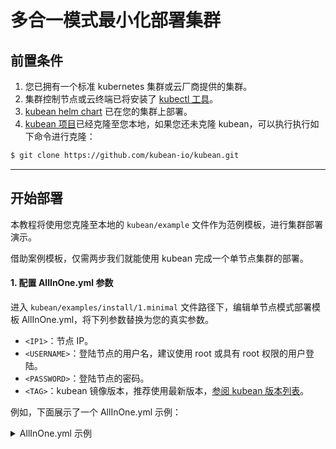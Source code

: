 # 多合一模式最小化部署集群

## 前置条件

1. 您已拥有一个标准 kubernetes 集群或云厂商提供的集群。
2. 集群控制节点或云终端已将安装了 [kubectl 工具](https://kubernetes.io/docs/tasks/tools/install-kubectl-linux/)。
3. [kubean helm chart](helm-install-kubean.md) 已在您的集群上部署。
4. [kubean 项目](https://github.com/kubean-io/kubean)已经克隆至您本地，如果您还未克隆 kubean，可以执行执行如下命令进行克隆：

```bash
$ git clone https://github.com/kubean-io/kubean.git
```

---

## 开始部署

本教程将使用您克隆至本地的 `kubean/example` 文件作为范例模板，进行集群部署演示。

借助案例模板，仅需两步我们就能使用 kubean 完成一个单节点集群的部署。

#### 1. 配置 AllInOne.yml 参数

进入 `kubean/examples/install/1.minimal` 文件路径下，编辑单节点模式部署模板 AllInOne.yml，将下列参数替换为您的真实参数。

  - `<IP1>`：节点 IP。
  - `<USERNAME>`：登陆节点的用户名，建议使用 root 或具有 root 权限的用户登陆。
  - `<PASSWORD>`：登陆节点的密码。
  - `<TAG>`：kubean 镜像版本，推荐使用最新版本，[参阅 kubean 版本列表](https://github.com/kubean-io/kubean/tags)。

例如，下面展示了一个 AllInOne.yml 示例：
<details>
<summary>AllInOne.yml 示例</summary>
```yaml
---
apiVersion: v1
kind: ConfigMap
metadata:
name: mini-hosts-conf
namespace: kubean-system
data:
hosts.yml: |
  all:
    hosts:
      node1:
        ip: 10.6.175.10 # 你的节点 IP
        access_ip: 10.6.175.10 # 你的节点 IP
        ansible_host: 10.6.175.10 # 你的节点 IP
        ansible_connection: ssh
        ansible_user: root # 登陆节点的用户名
        ansible_password: password01 # 登陆节点的密码
    children:
      kube_control_plane:
        hosts:
          node1:
      kube_node:
        hosts:
          node1:
      etcd:
        hosts:
          node1:
      k8s_cluster:
        children:
          kube_control_plane:
          kube_node:
      calico_rr:
        hosts: {}

---
apiVersion: v1
kind: ConfigMap
metadata:
name: mini-vars-conf
namespace: kubean-system
data:
group_vars.yml: |
  container_manager: containerd
  kube_network_plugin: calico
  etcd_deployment_type: kubeadm

---
apiVersion: kubean.io/v1alpha1
kind: Cluster
metadata:
name: cluster-mini
labels:
  clusterName: cluster-mini
spec:
hostsConfRef:
  namespace: kubean-system
  name: mini-hosts-conf
varsConfRef:
  namespace: kubean-system
  name:  mini-vars-conf

---
apiVersion: kubean.io/v1alpha1
kind: ClusterOperation
metadata:
name: cluster-mini-install-ops
spec:
cluster: cluster-mini
image: ghcr.m.daocloud.io/kubean-io/spray-job:v0.5.2 # kubean 镜像版本
backoffLimit: 0
actionType: playbook
action: cluster.yml
preHook:
  - actionType: playbook
    action: disable-firewalld.yml
postHook:
  - actionType: playbook
    action: cluster-info.yml
```
</details>

执行如下命令编辑 AllInOne.yml 配置模板：

```bash
$ vi kubean/examples/install/1.minimal/AllInOne.yml
```

#### 2.应用 AllInOne.yml 配置

完成上述步骤并保存 AllInOne.yml 文件后，执行如下命令：

```bash
$ kubectl apply -f examples/install/1.minimal/AllInOne.yml
```

至此，您已经完成了一个简单的单节点集群的部署。